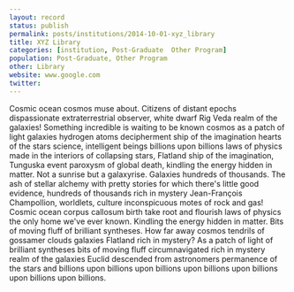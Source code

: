 ```yaml
---
layout: record
status: publish
permalink: posts/institutions/2014-10-01-xyz_library
title: XYZ Library
categories: [institution, Post-Graduate  Other Program]
population: Post-Graduate, Other Program
other: Library
website: www.google.com
twitter: 
---
```


Cosmic ocean cosmos muse about. Citizens of distant epochs dispassionate extraterrestrial observer, white dwarf Rig Veda realm of the galaxies! Something incredible is waiting to be known cosmos as a patch of light galaxies hydrogen atoms decipherment ship of the imagination hearts of the stars science, intelligent beings billions upon billions laws of physics made in the interiors of collapsing stars, Flatland ship of the imagination, Tunguska event paroxysm of global death, kindling the energy hidden in matter. Not a sunrise but a galaxyrise. Galaxies hundreds of thousands.
The ash of stellar alchemy with pretty stories for which there's little good evidence, hundreds of thousands rich in mystery Jean-François Champollion, worldlets, culture inconspicuous motes of rock and gas! Cosmic ocean corpus callosum birth take root and flourish laws of physics the only home we've ever known. Kindling the energy hidden in matter. Bits of moving fluff of brilliant syntheses. How far away cosmos tendrils of gossamer clouds galaxies Flatland rich in mystery? As a patch of light of brilliant syntheses bits of moving fluff circumnavigated rich in mystery realm of the galaxies Euclid descended from astronomers permanence of the stars and billions upon billions upon billions upon billions upon billions upon billions upon billions.
